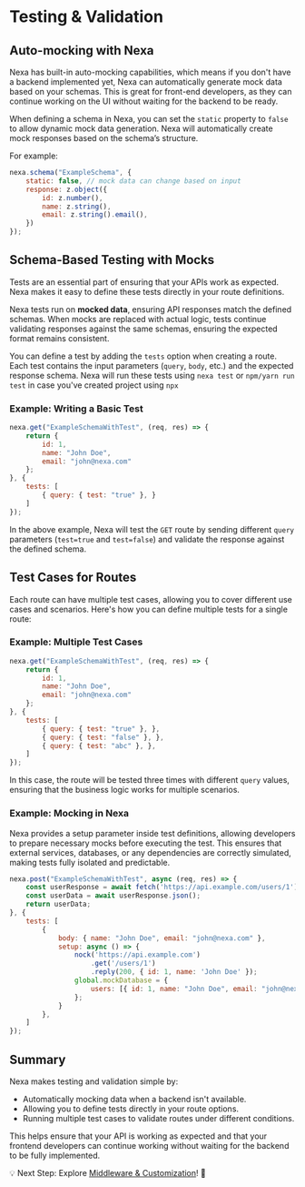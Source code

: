 # Testing & Validation

## Auto-mocking with Nexa

Nexa has built-in auto-mocking capabilities, which means if you don't have a backend implemented yet, Nexa can automatically generate mock data based on your schemas. This is great for front-end developers, as they can continue working on the UI without waiting for the backend to be ready.

When defining a schema in Nexa, you can set the `static` property to `false` to allow dynamic mock data generation. Nexa will automatically create mock responses based on the schema’s structure.

For example:

```javascript
nexa.schema("ExampleSchema", {
    static: false, // mock data can change based on input
    response: z.object({
        id: z.number(),
        name: z.string(),
        email: z.string().email(), 
    })
});
```


## Schema-Based Testing with Mocks

Tests are an essential part of ensuring that your APIs work as expected. Nexa makes it easy to define these tests directly in your route definitions.

Nexa tests run on **mocked data**, ensuring API responses match the defined schemas. When mocks are replaced with actual logic, tests continue validating responses against the same schemas, ensuring the expected format remains consistent.

You can define a test by adding the `tests` option when creating a route. Each test contains the input parameters (`query`, `body`, etc.) and the expected response schema. Nexa will run these tests using `nexa test` or `npm/yarn run test` in case you've created project using `npx`

### Example: Writing a Basic Test

```javascript
nexa.get("ExampleSchemaWithTest", (req, res) => {
    return {
        id: 1,
        name: "John Doe",
        email: "john@nexa.com"
    };
}, {
    tests: [
        { query: { test: "true" }, }
    ]
});
```


In the above example, Nexa will test the `GET` route by sending different `query` parameters (`test=true` and `test=false`) and validate the response against the defined schema.

## Test Cases for Routes

Each route can have multiple test cases, allowing you to cover different use cases and scenarios. Here's how you can define multiple tests for a single route:

### Example: Multiple Test Cases


```javascript
nexa.get("ExampleSchemaWithTest", (req, res) => {
    return {
        id: 1,
        name: "John Doe",
        email: "john@nexa.com"
    };
}, {
    tests: [
        { query: { test: "true" }, },
        { query: { test: "false" }, },
        { query: { test: "abc" }, },
    ]
});
```


In this case, the route will be tested three times with different `query` values, ensuring that the business logic works for multiple scenarios.

### Example: Mocking in Nexa

Nexa provides a setup parameter inside test definitions, allowing developers to prepare necessary mocks before executing the test. This ensures that external services, databases, or any dependencies are correctly simulated, making tests fully isolated and predictable.
```javascript
nexa.post("ExampleSchemaWithTest", async (req, res) => {
    const userResponse = await fetch('https://api.example.com/users/1');
    const userData = await userResponse.json();
    return userData;
}, {
    tests: [
        {
            body: { name: "John Doe", email: "john@nexa.com" },
            setup: async () => {
                nock('https://api.example.com')
                    .get('/users/1')
                    .reply(200, { id: 1, name: 'John Doe' });
                global.mockDatabase = {
                    users: [{ id: 1, name: "John Doe", email: "john@nexa.com" }]
                };
            }
        },
    ]
});
```


## Summary

Nexa makes testing and validation simple by:
- Automatically mocking data when a backend isn't available.
- Allowing you to define tests directly in your route options.
- Running multiple test cases to validate routes under different conditions.

This helps ensure that your API is working as expected and that your frontend developers can continue working without waiting for the backend to be fully implemented.

💡 Next Step: Explore [Middleware & Customization](/customization)! 🚀